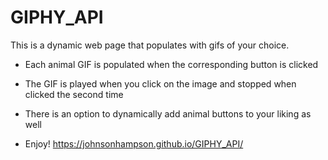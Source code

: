 # GIPHY_API

This is a dynamic web page that populates with gifs of your choice.

- Each animal GIF is populated when the corresponding button is clicked

- The GIF is played when you click on the image and stopped when clicked the second time

- There is an option to dynamically add animal buttons to your liking as well

- Enjoy!
https://johnsonhampson.github.io/GIPHY_API/
